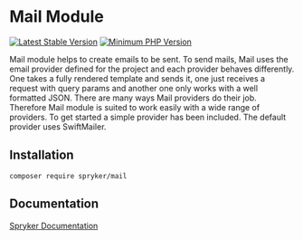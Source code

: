 # Mail Module
[![Latest Stable Version](https://poser.pugx.org/spryker/mail/v/stable.svg)](https://packagist.org/packages/spryker/mail)
[![Minimum PHP Version](https://img.shields.io/badge/php-%3E%3D%208.0-8892BF.svg)](https://php.net/)

Mail module helps to create emails to be sent. To send mails, Mail uses the email provider defined for the project and each provider behaves differently. One takes a fully rendered template and sends it, one just receives a request with query params and another one only works with a well formatted JSON. There are many ways Mail providers do their job. Therefore Mail module is suited to work easily with a wide range of providers. To get started a simple provider has been included. The default provider uses SwiftMailer.

## Installation

```
composer require spryker/mail
```

## Documentation

[Spryker Documentation](https://docs.spryker.com)
